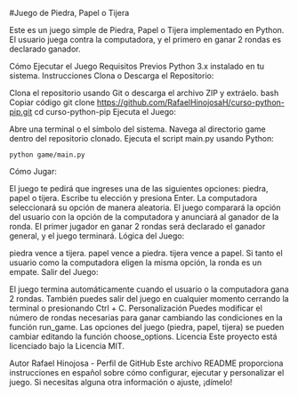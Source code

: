 #Juego de Piedra, Papel o Tijera

Este es un juego simple de Piedra, Papel o Tijera implementado en Python. El usuario juega contra la computadora, y el primero en ganar 2 rondas es declarado ganador.

Cómo Ejecutar el Juego
Requisitos Previos
Python 3.x instalado en tu sistema.
Instrucciones
Clona o Descarga el Repositorio:

Clona el repositorio usando Git o descarga el archivo ZIP y extráelo.
bash
Copiar código
git clone https://github.com/RafaelHinojosaH/curso-python-pip.git
cd curso-python-pip
Ejecuta el Juego:

Abre una terminal o el símbolo del sistema.
Navega al directorio game dentro del repositorio clonado.
Ejecuta el script main.py usando Python:

```sd
python game/main.py
```

Cómo Jugar:

El juego te pedirá que ingreses una de las siguientes opciones: piedra, papel o tijera.
Escribe tu elección y presiona Enter.
La computadora seleccionará su opción de manera aleatoria.
El juego comparará la opción del usuario con la opción de la computadora y anunciará al ganador de la ronda.
El primer jugador en ganar 2 rondas será declarado el ganador general, y el juego terminará.
Lógica del Juego:

piedra vence a tijera.
papel vence a piedra.
tijera vence a papel.
Si tanto el usuario como la computadora eligen la misma opción, la ronda es un empate.
Salir del Juego:

El juego termina automáticamente cuando el usuario o la computadora gana 2 rondas.
También puedes salir del juego en cualquier momento cerrando la terminal o presionando Ctrl + C.
Personalización
Puedes modificar el número de rondas necesarias para ganar cambiando las condiciones en la función run_game.
Las opciones del juego (piedra, papel, tijera) se pueden cambiar editando la función choose_options.
Licencia
Este proyecto está licenciado bajo la Licencia MIT.

Autor
Rafael Hinojosa - Perfil de GitHub
Este archivo README proporciona instrucciones en español sobre cómo configurar, ejecutar y personalizar el juego. Si necesitas alguna otra información o ajuste, ¡dímelo!
